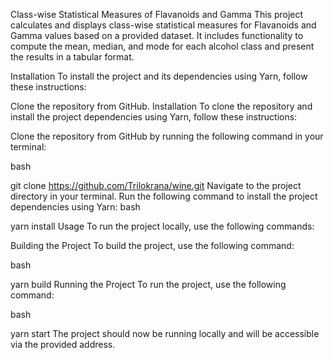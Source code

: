 Class-wise Statistical Measures of Flavanoids and Gamma
This project calculates and displays class-wise statistical measures for Flavanoids and Gamma values based on a provided dataset. It includes functionality to compute the mean, median, and mode for each alcohol class and present the results in a tabular format.

Installation
To install the project and its dependencies using Yarn, follow these instructions:

Clone the repository from GitHub.
Installation
To clone the repository and install the project dependencies using Yarn, follow these instructions:

Clone the repository from GitHub by running the following command in your terminal:

bash

git clone https://github.com/Trilokrana/wine.git
Navigate to the project directory in your terminal.
Run the following command to install the project dependencies using Yarn:
bash

yarn install
Usage
To run the project locally, use the following commands:

Building the Project
To build the project, use the following command:

bash

yarn build
Running the Project
To run the project, use the following command:

bash

yarn start
The project should now be running locally and will be accessible via the provided address.
